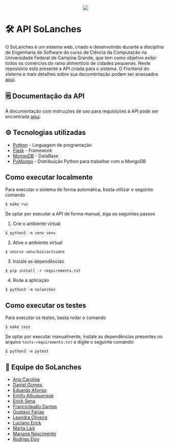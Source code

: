 <p align=center>
  <img
 src="https://user-images.githubusercontent.com/50140771/128561548-3a8d25e1-c2a3-46ef-94f7-4447fcdc0a97.png"/> 
</p>

# 🛠️ API SoLanches

O SoLanches é um sistema web, criado e desenvolvido durante a disciplina de Engenharia de Software do curso de Ciência da Computação na Universidade Federal de Campina Grande, que tem como objetivo exibir todos os comércios do ramo alimentício de cidades pequenas. Neste repositório está presente a API criada para o sistema. O Frontend do sistema e mais detalhes sobre sua documentação podem ser acessados [aqui](https://github.com/SoLanches/Frontend-SoLanches).

## 🗒️ Documentação da API

A documentação com instruções de uso para requisições à API pode ser encontrada [aqui](api.md).

## ⚙️ Tecnologias utilizadas

- [Python](https://python.org/) - Linguagem de programação
- [Flask](https://flask.palletsprojects.com/en/2.0.x/) - Framework
- [MongoDB](https://docs.mongodb.com/) - DataBase
- [PyMongo](https://pymongo.readthedocs.io/en/stable/) - Distribuição Python para trabalhar com o MongoDB

## Como executar localmente

Para executar o sistema de forma automática, basta utilizar o seguinte comando

```
$ make run
```

Se optar por executar a API de forma manual, siga os seguintes passos

1. Crie o ambiente virtual
```
$ python3 -m venv venv
```

2. Ative o ambiente virtual
```
$ source venv/bin/activate
```

3. Instale as dependências 
```
$ pip install -r requirements.txt
```

4. Rode a aplicação
``` 
$ python3 -m solanches
```

## Como executar os testes

Para executar os testes, basta rodar o comando

```
$ make test
```

Se optar por executar manualmente, instale as dependências presentes no arquivo `tests-requirements.txt` e digite o seguinte comando:

```
$ python3 -m pytest
```

## 📌 Equipe do SoLanches

- [Ana Carolina](https://github.com/anacarolinacv)
- [Daniel Gomes](https://github.com/dnlgomesl)
- [Eduardo Afonso](https://github.com/EduardoNunes5)
- [Emilly Albuquerque](https://github.com/emys-alb)
- [Erick Sena](https://github.com/erickems)
- [Francicláudio Dantas](https://github.com/claudiodantas)
- [Gustavo Farias](https://github.com/GusttaFS)
- [Leandra Oliveira](https://github.com/LeandraOS)
- [Luciano Erick](https://github.com/LucianErick)
- [Marta Laís](https://github.com/martalais)
- [Mariana Nascimento](https://github.com/marianasn)
- [Rodrigo Eloy](https://github.com/RodrigoEC)


